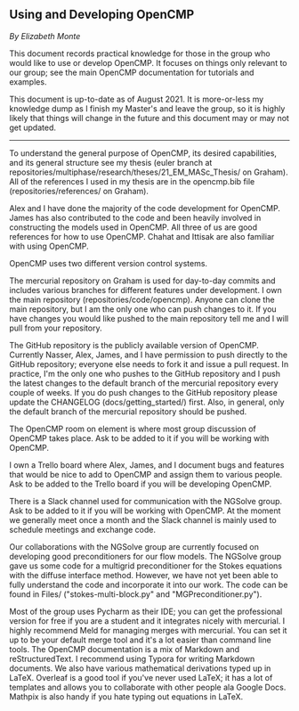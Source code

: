 ## Using and Developing OpenCMP

*By Elizabeth Monte*



This document records practical knowledge for those in the group who would like to use or develop OpenCMP. It focuses on things only relevant to our group; see the main OpenCMP documentation for tutorials and examples.



This document is up-to-date as of August 2021. It is more-or-less my knowledge dump as I finish my Master's and leave the group, so it is highly likely that things will change in the future and this document may or may not get updated.



****



To understand the general purpose of OpenCMP, its desired capabilities, and its general structure see my thesis (euler branch at repositories/multiphase/research/theses/21_EM_MASc_Thesis/ on Graham). All of the references I used in my thesis are in the opencmp.bib file (repositories/references/ on Graham).



Alex and I have done the majority of the code development for OpenCMP. James has also contributed to the code and been heavily involved in constructing the models used in OpenCMP. All three of us are good references for how to use OpenCMP. Chahat and Ittisak are also familiar with using OpenCMP.



OpenCMP uses two different version control systems. 

The mercurial repository on Graham is used for day-to-day commits and includes various branches for different features under development. I own the main repository (repositories/code/opencmp). Anyone can clone the main repository, but I am the only one who can push changes to it. If you have changes you would like pushed to the main repository tell me and I will pull from your repository.

The GitHub repository is the publicly available version of OpenCMP. Currently Nasser, Alex, James, and I have permission to push directly to the GitHub repository; everyone else needs to fork it and issue a pull request. In practice, I'm the only one who pushes to the GitHub repository and I push the latest changes to the default branch of the mercurial repository every couple of weeks. If you do push changes to the GitHub repository please update the CHANGELOG (docs/getting_started/) first. Also, in general, only the default branch of the mercurial repository should be pushed.



The OpenCMP room on element is where most group discussion of OpenCMP takes place. Ask to be added to it if you will be working with OpenCMP.



I own a Trello board where Alex, James, and I document bugs and features that would be nice to add to OpenCMP and assign them to various people. Ask to be added to the Trello board if you will be developing OpenCMP.



There is a Slack channel used for communication with the NGSolve group. Ask to be added to it if you will be working with OpenCMP. At the moment we generally meet once a month and the Slack channel is mainly used to schedule meetings and exchange code.



Our collaborations with the NGSolve group are currently focused on developing good preconditioners for our flow models. The NGSolve group gave us some code for a multigrid preconditioner for the Stokes equations with the diffuse interface method. However, we have not yet been able to fully understand the code and incorporate it into our work. The code can be found in Files/ ("stokes-multi-block.py" and "MGPreconditioner.py").



Most of the group uses Pycharm as their IDE; you can get the professional version for free if you are a student and it integrates nicely with mercurial. I highly recommend Meld for managing merges with mercurial. You can set it up to be your default merge tool and it's a lot easier than command line tools. The OpenCMP documentation is a mix of Markdown and reStructuredText. I recommend using Typora for writing Markdown documents. We also have various mathematical derivations typed up in LaTeX. Overleaf is a good tool if you've never used LaTeX; it has a lot of templates and allows you to collaborate with other people ala Google Docs. Mathpix is also handy if you hate typing out equations in LaTeX.